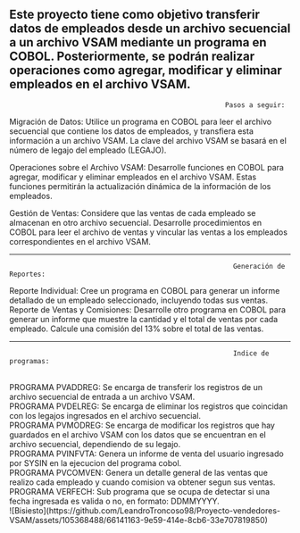 Este proyecto tiene como objetivo transferir datos de empleados desde un archivo secuencial a un archivo VSAM mediante un programa en COBOL.
Posteriormente, se podrán realizar operaciones como agregar, modificar y eliminar empleados en el archivo VSAM.
---------------------------------------------------------------------------------------------------------------------------------------------------

                                                          Pasos a seguir:

Migración de Datos:
Utilice un programa en COBOL para leer el archivo secuencial que contiene los datos de empleados, y transfiera esta información a un archivo VSAM.
La clave del archivo VSAM se basará en el número de legajo del empleado (LEGAJO).

Operaciones sobre el Archivo VSAM:
Desarrolle funciones en COBOL para agregar, modificar y eliminar empleados en el archivo VSAM.
Estas funciones permitirán la actualización dinámica de la información de los empleados.

Gestión de Ventas:
Considere que las ventas de cada empleado se almacenan en otro archivo secuencial.
Desarrolle procedimientos en COBOL para leer el archivo de ventas y vincular las ventas a los empleados correspondientes en el archivo VSAM.

--------------------------------------------------------------------------------------------------------------------------------------------------


                                                            Generación de Reportes:

Reporte Individual:
Cree un programa en COBOL para generar un informe detallado de un empleado seleccionado, incluyendo todas sus ventas.
<br />
Reporte de Ventas y Comisiones:
Desarrolle otro programa en COBOL para generar un informe que muestre la cantidad y el total de ventas por cada empleado.
Calcule una comisión del 13% sobre el total de las ventas.


-------------------------------------------------------------------------------------------------------------------------------------------------
                                                            Indice de programas:
<br />                                                            
PROGRAMA PVADDREG: Se encarga de transferir los registros de un archivo secuencial de entrada a un archivo VSAM.
<br />
PROGRAMA PVDELREG: Se encarga de eliminar los registros que coincidan con los legajos ingresados en el archivo secuencial.
<br />
PROGRAMA PVMODREG: Se encarga de modificar los registros que hay guardados en el archivo VSAM con los datos que se encuentran en el archivo secuencial, dependiendo de su legajo.
<br />
PROGRAMA PVINFVTA: Genera un informe de venta del usuario ingresado por SYSIN en la ejecucion del programa cobol.
<br />
PROGRAMA PVCOMVEN: Genera un detalle general de las ventas que realizo cada empleado y cuando comision va obtener segun sus ventas.
<br />
PROGRAMA VERFECH: Sub programa que se ocupa de detectar si una fecha ingresada es valida o no, en formato: DDMMYYYY.
<br />
![Bisiesto](https://github.com/LeandroTroncoso98/Proyecto-vendedores-VSAM/assets/105368488/66141163-9e59-414e-8cb6-33e707819850)

